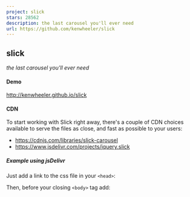 ```yaml
---
project: slick
stars: 28562
description: the last carousel you'll ever need
url: https://github.com/kenwheeler/slick
---
```


slick
-----

_the last carousel you'll ever need_

#### Demo

http://kenwheeler.github.io/slick

#### CDN

To start working with Slick right away, there's a couple of CDN choices available to serve the files as close, and fast as possible to your users:

-   https://cdnjs.com/libraries/slick-carousel
-   https://www.jsdelivr.com/projects/jquery.slick

##### Example using jsDelivr

Just add a link to the css file in your `<head>`:

<!-- Add the slick-theme.css if you want default styling -->
<link rel\="stylesheet" type\="text/css" href\="https://cdn.jsdelivr.net/npm/slick-carousel@1.8.1/slick/slick.css"/>
<!-- Add the slick-theme.css if you want default styling -->
<link rel\="stylesheet" type\="text/css" href\="https://cdn.jsdelivr.net/npm/slick-carousel@1.8.1/slick/slick-theme.css"/>

Then, before your closing `<body>` tag add:

<script type\="text/javascript" src\="https://cdn.jsdelivr.net/npm/slick-carousel@1.8.1/slick/slick.min.js"\></script\>

#### Package Managers

# Bower
bower install --save slick-carousel

# NPM
npm install slick-carousel

#### Contributing

PLEASE review CONTRIBUTING.markdown prior to requesting a feature, filing a pull request or filing an issue.

### Data Attribute Settings

In slick 1.5 you can now add settings using the data-slick attribute. You still need to call $(element).slick() to initialize slick on the element.

Example:

<div data-slick\='{"slidesToShow": 4, "slidesToScroll": 4}'\>
  <div\><h3\>1</h3\></div\>
  <div\><h3\>2</h3\></div\>
  <div\><h3\>3</h3\></div\>
  <div\><h3\>4</h3\></div\>
  <div\><h3\>5</h3\></div\>
  <div\><h3\>6</h3\></div\>
</div\>

### Settings

Option

Type

Default

Description

accessibility

boolean

true

Enables tabbing and arrow key navigation. Unless `autoplay: true`, sets browser focus to current slide (or first of current slide set, if multiple `slidesToShow`) after slide change. For full a11y compliance enable focusOnChange in addition to this.

adaptiveHeight

boolean

false

Adapts slider height to the current slide

appendArrows

string

$(element)

Change where the navigation arrows are attached (Selector, htmlString, Array, Element, jQuery object)

appendDots

string

$(element)

Change where the navigation dots are attached (Selector, htmlString, Array, Element, jQuery object)

arrows

boolean

true

Enable Next/Prev arrows

asNavFor

string

$(element)

Enables syncing of multiple sliders

autoplay

boolean

false

Enables auto play of slides

autoplaySpeed

int

3000

Auto play change interval

centerMode

boolean

false

Enables centered view with partial prev/next slides. Use with odd numbered slidesToShow counts.

centerPadding

string

'50px'

Side padding when in center mode. (px or %)

cssEase

string

'ease'

CSS3 easing

customPaging

function

n/a

Custom paging templates. See source for use example.

dots

boolean

false

Current slide indicator dots

dotsClass

string

'slick-dots'

Class for slide indicator dots container

draggable

boolean

true

Enables desktop dragging

easing

string

'linear'

animate() fallback easing

edgeFriction

integer

0.15

Resistance when swiping edges of non-infinite carousels

fade

boolean

false

Enables fade

focusOnSelect

boolean

false

Enable focus on selected element (click)

focusOnChange

boolean

false

Puts focus on slide after change

infinite

boolean

true

Infinite looping

initialSlide

integer

0

Slide to start on

lazyLoad

string

'ondemand'

Accepts 'ondemand' or 'progressive' for lazy load technique. 'ondemand' will load the image as soon as you slide to it, 'progressive' loads one image after the other when the page loads.

mobileFirst

boolean

false

Responsive settings use mobile first calculation

nextArrow

string (html | jQuery selector) | object (DOM node | jQuery object)

`<button type="button" class="slick-next">Next</button>`

Allows you to select a node or customize the HTML for the "Next" arrow.

pauseOnDotsHover

boolean

false

Pauses autoplay when a dot is hovered

pauseOnFocus

boolean

true

Pauses autoplay when slider is focussed

pauseOnHover

boolean

true

Pauses autoplay on hover

prevArrow

string (html | jQuery selector) | object (DOM node | jQuery object)

`<button type="button" class="slick-prev">Previous</button>`

Allows you to select a node or customize the HTML for the "Previous" arrow.

respondTo

string

'window'

Width that responsive object responds to. Can be 'window', 'slider' or 'min' (the smaller of the two).

responsive

array

null

Array of objects containing breakpoints and settings objects (see example). Enables settings at given `breakpoint`. Set `settings` to "unslick" instead of an object to disable slick at a given breakpoint.

rows

int

1

Setting this to more than 1 initializes grid mode. Use slidesPerRow to set how many slides should be in each row.

rtl

boolean

false

Change the slider's direction to become right-to-left

slide

string

''

Slide element query

slidesPerRow

int

1

With grid mode initialized via the rows option, this sets how many slides are in each grid row.

slidesToScroll

int

1

\# of slides to scroll at a time

slidesToShow

int

1

\# of slides to show at a time

speed

int

300

Transition speed

swipe

boolean

true

Enables touch swipe

swipeToSlide

boolean

false

Swipe to slide irrespective of slidesToScroll

touchMove

boolean

true

Enables slide moving with touch

touchThreshold

int

5

To advance slides, the user must swipe a length of (1/touchThreshold) \* the width of the slider.

useCSS

boolean

true

Enable/Disable CSS Transitions

useTransform

boolean

true

Enable/Disable CSS Transforms

variableWidth

boolean

false

Disables automatic slide width calculation

vertical

boolean

false

Vertical slide direction

verticalSwiping

boolean

false

Changes swipe direction to vertical

waitForAnimate

boolean

true

Ignores requests to advance the slide while animating

zIndex

number

1000

Set the zIndex values for slides, useful for IE9 and lower

##### Responsive Option Example

The responsive option, and value, is quite unique and powerful. You can use it like so:

$(".slider").slick({

  // normal options...
  infinite: false,

  // the magic
  responsive: \[{

      breakpoint: 1024,
      settings: {
        slidesToShow: 3,
        infinite: true
      }

    }, {

      breakpoint: 600,
      settings: {
        slidesToShow: 2,
        dots: true
      }

    }, {

      breakpoint: 300,
      settings: "unslick" // destroys slick

    }\]
});

### Events

In slick 1.4, callback methods were deprecated and replaced with events. Use them before the initialization of slick as shown below:

// On swipe event
$('.your-element').on('swipe', function(event, slick, direction){
  console.log(direction);
  // left
});

// On edge hit
$('.your-element').on('edge', function(event, slick, direction){
  console.log('edge was hit')
});

// On before slide change
$('.your-element').on('beforeChange', function(event, slick, currentSlide, nextSlide){
  console.log(nextSlide);
});

Event

Params

Description

afterChange

event, slick, currentSlide

After slide change callback

beforeChange

event, slick, currentSlide, nextSlide

Before slide change callback

breakpoint

event, slick, breakpoint

Fires after a breakpoint is hit

destroy

event, slick

When slider is destroyed, or unslicked.

edge

event, slick, direction

Fires when an edge is overscrolled in non-infinite mode.

init

event, slick

When Slick initializes for the first time callback. Note that this event should be defined before initializing the slider.

reInit

event, slick

Every time Slick (re-)initializes callback

setPosition

event, slick

Every time Slick recalculates position

swipe

event, slick, direction

Fires after swipe/drag

lazyLoaded

event, slick, image, imageSource

Fires after image loads lazily

lazyLoadError

event, slick, image, imageSource

Fires after image fails to load

#### Methods

Methods are called on slick instances through the slick method itself in version 1.4, see below:

// Add a slide
$('.your-element').slick('slickAdd',"<div></div>");

// Get the current slide
var currentSlide \= $('.your-element').slick('slickCurrentSlide');

This new syntax allows you to call any internal slick method as well:

// Manually refresh positioning of slick
$('.your-element').slick('setPosition');

Method

Argument

Description

`slick`

options : object

Initializes Slick

`unslick`

Destroys Slick

`slickNext`

Triggers next slide

`slickPrev`

Triggers previous slide

`slickPause`

Pause Autoplay

`slickPlay`

Start Autoplay (_will also set `autoplay` option to `true`_)

`slickGoTo`

index : int, dontAnimate : bool

Goes to slide by index, skipping animation if second parameter is set to true

`slickCurrentSlide`

Returns the current slide index

`slickAdd`

element : html or DOM object, index: int, addBefore: bool

Add a slide. If an index is provided, will add at that index, or before if addBefore is set. If no index is provided, add to the end or to the beginning if addBefore is set. Accepts HTML String

`slickRemove`

index: int, removeBefore: bool

Remove slide by index. If removeBefore is set true, remove slide preceding index, or the first slide if no index is specified. If removeBefore is set to false, remove the slide following index, or the last slide if no index is set.

`slickFilter`

filter : selector or function

Filters slides using jQuery .filter syntax

`slickUnfilter`

Removes applied filter

`slickGetOption`

option : string(option name)

Gets an option value.

`slickSetOption`

change an option, `refresh` is always `boolean` and will update UI changes...

`option, value, refresh`

change a single `option` to given `value`; `refresh` is optional.

`"responsive", [{ breakpoint: n, settings: {} }, ... ], refresh`

change or add whole sets of responsive options

`{ option: value, option: value, ... }, refresh`

change multiple `option`s to corresponding `value`s.

#### Example

Initialize with:

$(element).slick({
  dots: true,
  speed: 500
});

Change the speed with:

$(element).slick('slickSetOption', 'speed', 5000, true);

Destroy with:

$(element).slick('unslick');

#### Sass Variables

Variable

Type

Default

Description

$slick-font-path

string

"./fonts/"

Directory path for the slick icon font

$slick-font-family

string

"slick"

Font-family for slick icon font

$slick-loader-path

string

"./"

Directory path for the loader image

$slick-arrow-color

color

white

Color of the left/right arrow icons

$slick-dot-color

color

black

Color of the navigation dots

$slick-dot-color-active

color

$slick-dot-color

Color of the active navigation dot

$slick-prev-character

string

'\\2190'

Unicode character code for the previous arrow icon

$slick-next-character

string

'\\2192'

Unicode character code for the next arrow icon

$slick-dot-character

string

'\\2022'

Unicode character code for the navigation dot icon

$slick-dot-size

pixels

6px

Size of the navigation dots

#### Browser support

Slick works on IE8+ in addition to other modern browsers such as Chrome, Firefox, and Safari.

#### Dependencies

jQuery 1.7

#### License

Copyright (c) 2017 Ken Wheeler

Licensed under the MIT license.

Free as in Bacon.
